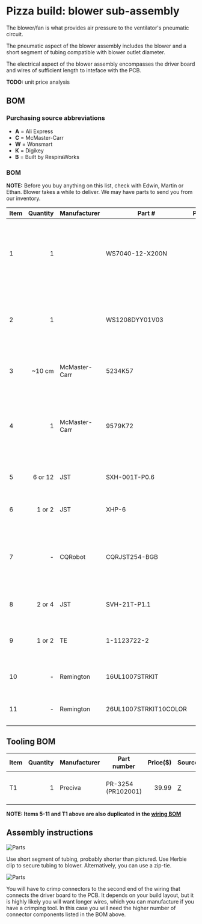 # Pizza build: blower sub-assembly

The blower/fan is what provides air pressure to the ventilator's pneumatic circuit.

The pneumatic aspect of the blower assembly includes the blower and a short segment of tubing compatible with blower outlet diameter. 

The electrical aspect of the blower assembly encompasses the driver board and wires of sufficient length to inteface
with the PCB.

**TODO:** unit price analysis

## BOM

### Purchasing source abbreviations

* **A** = Ali Express
* **C** = McMaster-Carr
* **W** = Wonsmart
* **K** = Digikey
* **B** = Built by RespiraWorks

### BOM

**NOTE:** Before you buy anything on this list, check with Edwin, Martin or Ethan. Blower takes a while to deliver.
We may have parts to send you from our inventory. 


| Item | Quantity | Manufacturer  | Part #              | Price($)     |Sources         | Notes |
| ---- |---------:| ------------- | ------------------- | ------------:|:--------------:|-------|
| 1    |        1 |               | WS7040-12-X200N     |        52.65 | [A][1ali]      | 12v blower and driver. Make sure to choose w/driver when ordering. |
| 2    |        1 |               | WS1208DYY01V03      |        24.00 | [W][2won]      | blower driver, in case blower above did not come with driver. |
| 3    |   ~10 cm | McMaster-Carr | 5234K57             | 21.50 / 5ft  | [C][3mcmc]     | Soft latex tubing, 5/8" ID, 7/8" OD, optional? |
| 4    |        1 | McMaster-Carr | 9579K72             | 12.21 / 20   | [C][4mcmc]     | Herbie clip J (20.3-23mm) for clamping 7/8"OD tubing, optional? |
| 5    |  6 or 12 | JST           | SXH-001T-P0.6       |         0.10 | [K][5digi]     | XH crimps, for control connector |
| 6    |   1 or 2 | JST           | XHP-6               |         0.12 | [K][6digi]     | XH 6-pin housing, for control connector |
| 7    |        - | CQRobot       | CQRJST254-BGB       |         9.99 | [Z][7amzn]     | XH connector kit for 6/7/8 pins, alternative for 1+6 above |
| 8    |   2 or 4 | JST           | SVH-21T-P1.1        |         0.11 | [K][8digi]     | VH crimps, for power connector |
| 9    |   1 or 2 | TE            | 1-1123722-2         |         0.18 | [K][9digi]     | VH housing 2 pin, for power connector |
| 10   |        - | Remington     | 16UL1007STRKIT      |        29.70 | [K][10amzn]    | 16 AWG wire, for power cable |
| 11   |        - | Remington     | 26UL1007STRKIT10COLOR |      29.70 | [K][10amzn]    | 26 AWG wire, for control cable |

[1ali]:   https://www.aliexpress.com/item/32698107687.html
[2won]:   https://wonsmart-motor.en.made-in-china.com/product/hsjxFewOppVg/China-Air-Pump12V-Brushless-Motor-12V-Blower-Fan-Driver.html
[3mcmc]:  https://www.mcmaster.com/5234K57
[4mcmc]:  https://www.mcmaster.com/9579K72
[5digi]:  https://www.digikey.com/short/z44f8d
[6digi]:  https://www.digikey.com/short/z44ff8
[7amzn]:  https://www.amazon.com/gp/product/B079MJ1RYN
[8digi]:  https://www.digikey.com/short/z44fjr
[9digi]:  https://www.digikey.com/short/z44fwj
[10amzn]: https://www.amazon.com/gp/product/B00N51OJJ4
[11amzn]: https://www.amazon.com/gp/product/B011JC76OA

## Tooling BOM

| Item | Quantity | Manufacturer  | Part number         | Price($) | Sources         | Notes |
| ---- |---------:| ------------- | ------------------- | --------:|-----------------| ----- |
| T1   |        1 | Preciva       | PR-3254 (PR102001)  |    39.99 | [Z][t1amzn]     | Crimping tool for HX and HV connectors |

[t1amzn]:https://www.amazon.com/gp/product/B07R1H3Z8X

**NOTE: Items 5-11 and T1 above are also duplicated in the [wiring BOM](../../../1_Ventilator_System_Design/Electrical_System/wiring.md)**

## Assembly instructions

![Parts](blower-parts.jpg)

Use short segment of tubing, probably shorter than pictured.
Use Herbie clip to secure tubing to blower. Alternatively, you can use a zip-tie.

![Parts](blower-subassmebly.jpg)

You will have to crimp connectors to the second end of the wiring that connects the driver board to the PCB.
It depends on your build layout, but it is highly likely you will want longer wires, which you can
manufacture if you have a crimping tool. In this case you will need the higher number of connector
components listed in the BOM above.


